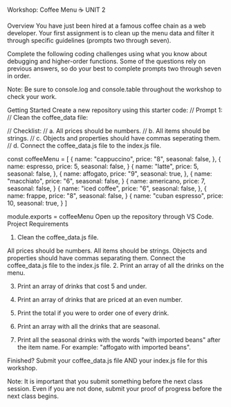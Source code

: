 Workshop: Coffee Menu ☕
UNIT 2
 
 Overview
You have just been hired at a famous coffee chain as a web developer. Your first assignment is to clean up the menu data and filter it through specific guidelines (prompts two through seven).

Complete the following coding challenges using what you know about debugging and higher-order functions. Some of the questions rely on previous answers, so do your best to complete prompts two through seven in order.

Note: Be sure to console.log and console.table throughout the workshop to check your work.

Getting Started
Create a new repository using this starter code:
// Prompt 1:
// Clean the coffee_data file:

// Checklist:
// a. All prices should be numbers.
// b. All items should be strings.
// c. Objects and properties should have commas seperating them.
// d. Connect the coffee_data.js file to the index.js file.

const coffeeMenu = [
    {
        name: "cappuccino",
        price: "8",
        seasonal: false,
    },
    {
        name: espresso,
        price: 5,
        seasonal: false,
    }
    {
        name: "latte",
        price: 5,
        seasonal: false,
    },
    {
        name: affogato,
        price: "9",
        seasonal: true,
    }, 
    {
        name: "macchiato",
        price: "6",
        seasonal: false,
    }
    {
        name: americano,
        price: 7,
        seasonal: false,
    }
    {
        name: "iced coffee",
        price: "6",
        seasonal: false,
    },
    {
        name: frappe,
        price: "8",
        seasonal: false,
    }
    {
        name: "cuban espresso",
        price: 10,
        seasonal: true,
    }
]

module.exports = coffeeMenu
Open up the repository through VS Code.
Project Requirements
1. Clean the coffee_data.js file.

All prices should be numbers.
All items should be strings.
Objects and properties should have commas separating them.
Connect the coffee_data.js file to the index.js file.
2. Print an array of all the drinks on the menu.

3. Print an array of drinks that cost 5 and under.

4. Print an array of drinks that are priced at an even number.

5. Print the total if you were to order one of every drink.

6. Print an array with all the drinks that are seasonal.

7. Print all the seasonal drinks with the words "with imported beans" after the item name. For example: "affogato with imported beans".

Finished? Submit your coffee_data.js file AND your index.js file for this workshop.

Note: It is important that you submit something before the next class session. Even if you are not done, submit your proof of progress before the next class begins.